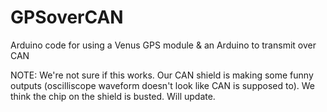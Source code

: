 GPSoverCAN
==========

Arduino code for using a Venus GPS module &amp; an Arduino to transmit over CAN

NOTE: We're not sure if this works. Our CAN shield is making some funny outputs (oscilliscope waveform doesn't look like CAN is supposed to). We think the chip on the shield is busted. Will update.
